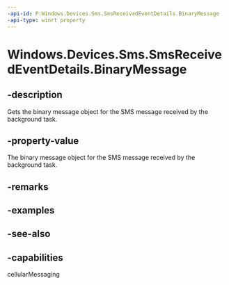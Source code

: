 ```yaml
---
-api-id: P:Windows.Devices.Sms.SmsReceivedEventDetails.BinaryMessage
-api-type: winrt property
---
```


<!-- Property syntax
public Windows.Devices.Sms.SmsBinaryMessage BinaryMessage { get; }
-->

# Windows.Devices.Sms.SmsReceivedEventDetails.BinaryMessage

## -description
Gets the binary message object for the SMS message received by the background task.

## -property-value
The binary message object for the SMS message received by the background task.

## -remarks

## -examples

## -see-also


## -capabilities
cellularMessaging
